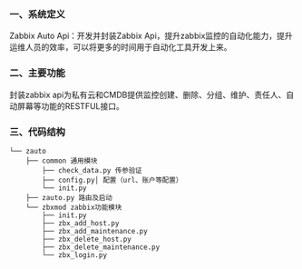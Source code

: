 ### 一、系统定义

Zabbix Auto Api：开发并封装Zabbix Api，提升zabbix监控的自动化能力，提升运维人员的效率，可以将更多的时间用于自动化工具开发上来。

### 二、主要功能

封装zabbix api为私有云和CMDB提供监控创建、删除、分组、维护、责任人、自动屏幕等功能的RESTFUL接口。

### 三、代码结构

```
└── zauto
	├── common 通用模块
    	├── check_data.py 传参验证
        ├── config.py│ 配置（url、账户等配置）
        └── init.py
    ├── zauto.py 路由及启动
    └── zbxmod zabbix功能模块
    	├── init.py
        ├── zbx_add_host.py
        ├── zbx_add_maintenance.py
        ├── zbx_delete_host.py
        ├── zbx_delete_maintenance.py
        └── zbx_login.py
```



